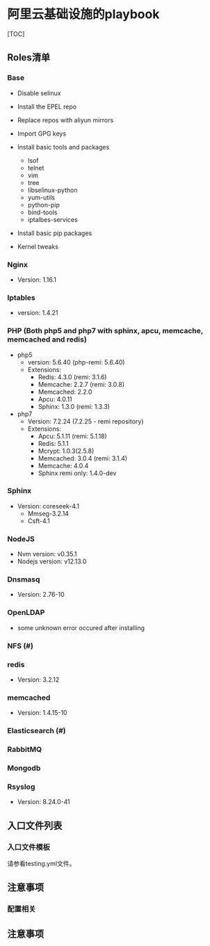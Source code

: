 # 阿里云基础设施的playbook





[TOC]



## Roles清单

### Base

* Disable selinux 
* Install the EPEL repo
* Replace repos with aliyun mirrors
* Import GPG keys
* Install basic tools and packages
  * lsof
  * telnet
  * vim 
  * tree
  * libselinux-python
  * yum-utils
  * python-pip
  * bind-tools
  * iptalbes-services
  
* Install basic pip packages
* Kernel tweaks

### Nginx
* Version: 1.16.1

### Iptables
* version: 1.4.21

### PHP (Both php5 and php7 with sphinx, apcu, memcache, memcached and redis)
* php5
    * version: 5.6.40  (php-remi: 5.6.40)
    * Extensions:
      * Redis: 4.3.0 (remi: 3.1.6)
      * Memcache: 2.2.7 (remi: 3.0.8)
      * Memcached: 2.2.0
      * Apcu: 4.0.11
      * Sphinx: 1.3.0 (remi: 1.3.3)
* php7
    * Version: 7.2.24 (7.2.25 - remi repository)
    * Extensions:
        * Apcu: 5.1.11 (remi: 5.1.18)
        * Redis: 5.1.1
        * Mcrypt: 1.0.3(2.5.8) 
        * Memcached: 3.0.4 (remi: 3.1.4)
        * Memcache: 4.0.4
        * Sphinx remi only: 1.4.0-dev

### Sphinx

* Version: coreseek-4.1
  * Mmseg-3.2.14
  * Csft-4.1

### NodeJS

* Nvm version: v0.35.1
* Nodejs version: v12.13.0

### Dnsmasq

*  Version: 2.76-10

### OpenLDAP

* some unknown error occured after installing

### NFS (#)

### redis
* Version: 3.2.12

### memcached

* Version: 1.4.15-10

### Elasticsearch (#)

### RabbitMQ

### Mongodb

### Rsyslog

* Version: 8.24.0-41

## 入口文件列表

### 入口文件模板

请参看testing.yml文件。



## 注意事项

### 配置相关
## 注意事项

